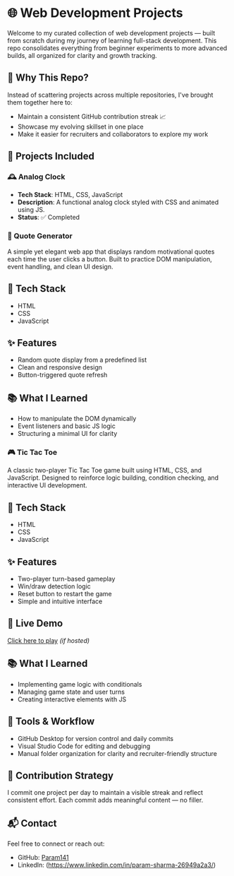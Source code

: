 
# 🌐 Web Development Projects

Welcome to my curated collection of web development projects — built from scratch during my journey of learning full-stack development. This repo consolidates everything from beginner experiments to more advanced builds, all organized for clarity and growth tracking.

## 🚀 Why This Repo?

Instead of scattering projects across multiple repositories, I've brought them together here to:
- Maintain a consistent GitHub contribution streak 📈
- Showcase my evolving skillset in one place
- Make it easier for recruiters and collaborators to explore my work

## 📁 Projects Included

### 🕰️ Analog Clock
- **Tech Stack**: HTML, CSS, JavaScript
- **Description**: A functional analog clock styled with CSS and animated using JS.
- **Status**: ✅ Completed
  
 
### 📝 Quote Generator
A simple yet elegant web app that displays random motivational quotes each time the user clicks a button. Built to practice DOM manipulation, event handling, and clean UI design.

## 🔧 Tech Stack
- HTML
- CSS
- JavaScript

## ✨ Features
- Random quote display from a predefined list
- Clean and responsive design
- Button-triggered quote refresh

## 📚 What I Learned
- How to manipulate the DOM dynamically
- Event listeners and basic JS logic
- Structuring a minimal UI for clarity

### 🎮 Tic Tac Toe

A classic two-player Tic Tac Toe game built using HTML, CSS, and JavaScript. Designed to reinforce logic building, condition checking, and interactive UI development.

## 🔧 Tech Stack
- HTML
- CSS
- JavaScript

## ✨ Features
- Two-player turn-based gameplay
- Win/draw detection logic
- Reset button to restart the game
- Simple and intuitive interface

## 🚀 Live Demo
[Click here to play](https://parami141.github.io/Web-Development-Projects/tic_tac_toe/) *(if hosted)*

## 📚 What I Learned
- Implementing game logic with conditionals
- Managing game state and user turns
- Creating interactive elements with JS

## 🧰 Tools & Workflow

- GitHub Desktop for version control and daily commits
- Visual Studio Code for editing and debugging
- Manual folder organization for clarity and recruiter-friendly structure





## 📅 Contribution Strategy

I commit one project per day to maintain a visible streak and reflect consistent effort. Each commit adds meaningful content — no filler.

## 📬 Contact

Feel free to connect or reach out:
- GitHub: [Param141](https://github.com/Param141)
- LinkedIn: (https://www.linkedin.com/in/param-sharma-26949a2a3/)
